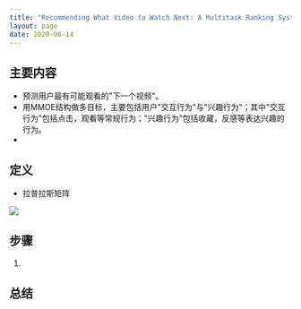 ```yaml
---
title: "Recommending What Video to Watch Next: A Multitask Ranking System"
layout: page
date: 2020-06-14
---
```


## 主要内容

- 预测用户最有可能观看的"下一个视频"。
- 用MMOE结构做多目标，主要包括用户"交互行为"与"兴趣行为"；其中"交互行为"包括点击，观看等常规行为；"兴趣行为"包括收藏，反感等表达兴趣的行为。
- 

## 定义

- 拉普拉斯矩阵

![](../attach/next-watch.png)

## 步骤

1.
    
## 总结

